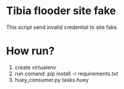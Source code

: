 # Tibia flooder site fake

This script send invalid credential to site fake.

# How run?

1. create virtualenv
2. run comand: pip install -r requirements.txt
3. huey_consumer.py tasks.huey